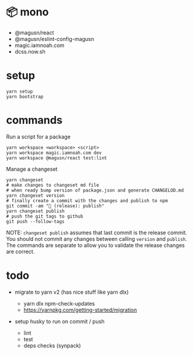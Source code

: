 # 📦 mono

- @magusn/react
- @magusn/eslint-config-magusn
- magic.iamnoah.com
- dcss.now.sh

# setup

```
yarn setup
yarn bootstrap
```

# commands

Run a script for a package

```
yarn workspace <workspace> <script>
yarn workspace magic.iamnoah.com dev
yarn workspace @magusn/react test:lint
```

Manage a changeset

```
yarn changeset
# make changes to changeset md file
# when ready bump version of package.json and generate CHANGELOD.md
yarn changeset version
# finally create a commit with the changes and publish to npm
git commit -am "🔖 (release): publish"
yarn changeset publish
# push the git tags to github
git push --follow-tags
```

NOTE: `changeset publish` assumes that last commit is the release commit. You should not commit any changes between
calling `version` and `publish`. The commands are separate to allow you to validate the release changes are correct.


# todo
- migrate to yarn v2 (has nice stuff like yarn dlx)
  - yarn dlx npm-check-updates
  - https://yarnpkg.com/getting-started/migration

- setup husky to run on commit / push
  - lint
  - test
  - deps checks (synpack)

